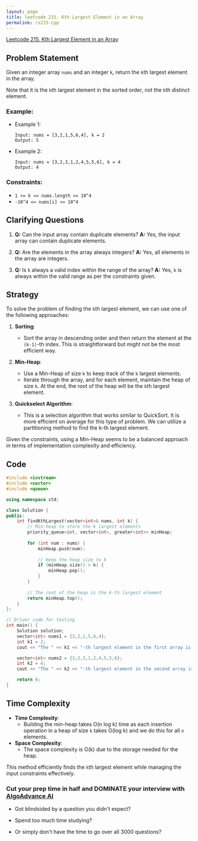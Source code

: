```yaml
---
layout: page
title: leetcode 215. Kth Largest Element in an Array
permalink: /s215-cpp
---
```

[Leetcode 215. Kth Largest Element in an Array](https://algoadvance.github.io/algoadvance/l215)
## Problem Statement
Given an integer array `nums` and an integer `k`, return the `k`th largest element in the array. 

Note that it is the `k`th largest element in the sorted order, not the `k`th distinct element.

### Example:

- Example 1:
  ```
  Input: nums = [3,2,1,5,6,4], k = 2
  Output: 5
  ```

- Example 2:
  ```
  Input: nums = [3,2,3,1,2,4,5,5,6], k = 4
  Output: 4
  ```

### Constraints:
- `1 <= k <= nums.length <= 10^4`
- `-10^4 <= nums[i] <= 10^4`

## Clarifying Questions

1. **Q:** Can the input array contain duplicate elements?
   **A:** Yes, the input array can contain duplicate elements.
   
2. **Q:** Are the elements in the array always integers?
   **A:** Yes, all elements in the array are integers.

3. **Q:** Is `k` always a valid index within the range of the array?
   **A:** Yes, `k` is always within the valid range as per the constraints given.

## Strategy
To solve the problem of finding the `k`th largest element, we can use one of the following approaches:

1. **Sorting**:
   - Sort the array in descending order and then return the element at the `(k-1)`-th index. This is straightforward but might not be the most efficient way.

2. **Min-Heap**:
   - Use a Min-Heap of size `k` to keep track of the `k` largest elements.
   - Iterate through the array, and for each element, maintain the heap of size `k`. At the end, the root of the heap will be the `k`th largest element.

3. **Quickselect Algorithm**:
   - This is a selection algorithm that works similar to QuickSort. It is more efficient on average for this type of problem. We can utilize a partitioning method to find the k-th largest element.

Given the constraints, using a Min-Heap seems to be a balanced approach in terms of implementation complexity and efficiency.

## Code
```cpp
#include <iostream>
#include <vector>
#include <queue>

using namespace std;

class Solution {
public:
    int findKthLargest(vector<int>& nums, int k) {
        // Min-heap to store the k largest elements
        priority_queue<int, vector<int>, greater<int>> minHeap;
        
        for (int num : nums) {
            minHeap.push(num);
            
            // Keep the heap size to k
            if (minHeap.size() > k) {
                minHeap.pop();
            }
        }
        
        // The root of the heap is the k-th largest element
        return minHeap.top();
    }
};

// Driver code for testing
int main() {
    Solution solution;
    vector<int> nums1 = {3,2,1,5,6,4};
    int k1 = 2;
    cout << "The " << k1 << "-th largest element in the first array is: " << solution.findKthLargest(nums1, k1) << endl;

    vector<int> nums2 = {3,2,3,1,2,4,5,5,6};
    int k2 = 4;
    cout << "The " << k2 << "-th largest element in the second array is: " << solution.findKthLargest(nums2, k2) << endl;

    return 0;
}
```

## Time Complexity
- **Time Complexity**: 
  - Building the min-heap takes O(n log k) time as each insertion operation in a heap of size `k` takes O(log k) and we do this for all `n` elements.
- **Space Complexity**: 
  - The space complexity is O(k) due to the storage needed for the heap.

This method efficiently finds the `k`th largest element while managing the input constraints effectively.


### Cut your prep time in half and DOMINATE your interview with [AlgoAdvance AI](https://algoAdvance.com)

- Got blindsided by a question you didn't expect?

- Spend too much time studying?

- Or simply don't have the time to go over all 3000 questions?

